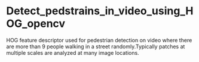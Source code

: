 # Detect_pedstrains_in_video_using_HOG_opencv
HOG feature descriptor used for pedestrian detection on video where there are more than 9 people walking in a street randomly.Typically patches at multiple scales are analyzed at many image locations.

